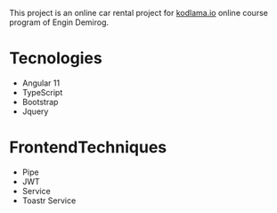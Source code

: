 This project is an online car rental project for <a href="https://www.kodlama.io/" target="_blank">kodlama.io</a> online course program of Engin Demirog.

<h1>Tecnologies</h1>
<ul>
  <li>Angular 11</li>

  <li>TypeScript</li>

  <li>Bootstrap </li>

  <li>Jquery</li>
</ul>
<h1>FrontendTechniques</h1>
<ul>
  <li>Pipe</li>

  <li>JWT</li>

  <li>Service</li>

  <li>Toastr Service</li>
  </ul>
